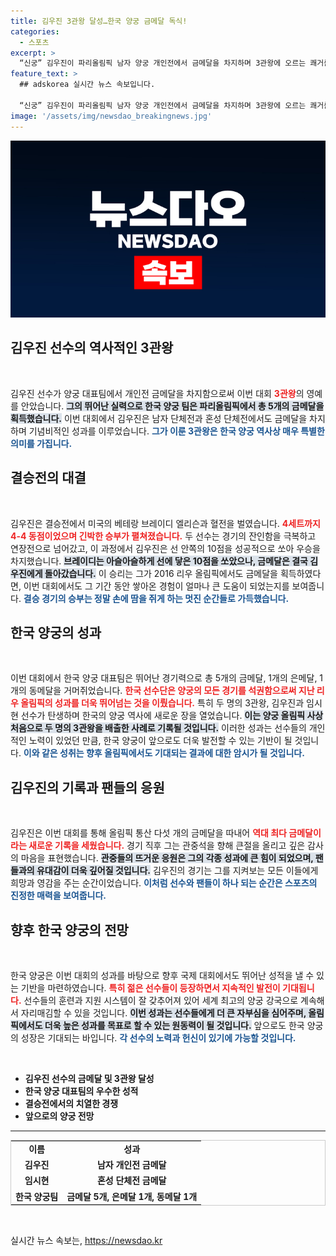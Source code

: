```yaml
---
title: 김우진 3관왕 달성…한국 양궁 금메달 독식!
categories:
  - 스포츠
excerpt: >
  “신궁” 김우진이 파리올림픽 남자 양궁 개인전에서 금메달을 차지하며 3관왕에 오르는 쾌거를 이뤘습니다. 한국 대표팀은 모든 양궁 금메달 5개를 휩쓸며 역대 최다 금메달 기록을 세웠습니다!
feature_text: >
  ## adskorea 실시간 뉴스 속보입니다.

  “신궁” 김우진이 파리올림픽 남자 양궁 개인전에서 금메달을 차지하며 3관왕에 오르는 쾌거를 이뤘습니다. 한국 대표팀은 모든 양궁 금메달 5개를 휩쓸며 역대 최다 금메달 기록을 세웠습니다!
image: '/assets/img/newsdao_breakingnews.jpg'
---
```


<p><img src="/assets/img/newsdao_breakingnews.jpg" alt="adskorea 속보" /></p>

<h2 data-ke-size="size26">김우진 선수의 역사적인 3관왕</h2>

<p data-ke-size="size16">&nbsp;</p>

<p>김우진 선수가 양궁 대표팀에서 개인전 금메달을 차지함으로써 이번 대회 <b><span style="color: #ee2323;">3관왕</span></b>의 영예를 안았습니다. <b><span style="background-color: #21538527;">그의 뛰어난 실력으로 한국 양궁 팀은 파리올림픽에서 총 5개의 금메달을 획득했습니다.</span></b> 이번 대회에서 김우진은 남자 단체전과 혼성 단체전에서도 금메달을 차지하며 기념비적인 성과를 이루었습니다. <b><span style="color: #1a5490;">그가 이룬 3관왕은 한국 양궁 역사상 매우 특별한 의미를 가집니다.</span></b></p>

<h2 data-ke-size="size26">결승전의 대결</h2>

<p data-ke-size="size16">&nbsp;</p>

<p>김우진은 결승전에서 미국의 베테랑 브레이디 엘리슨과 혈전을 벌였습니다. <b><span style="color: #ee2323;">4세트까지 4-4 동점이었으며 긴박한 승부가 펼쳐졌습니다.</span></b> 두 선수는 경기의 잔인함을 극복하고 연장전으로 넘어갔고, 이 과정에서 김우진은 선 안쪽의 10점을 성공적으로 쏘아 우승을 차지했습니다. <b><span style="background-color: #21538527;">브레이디는 아슬아슬하게 선에 닿은 10점을 쏘았으나, 금메달은 결국 김우진에게 돌아갔습니다.</span></b> 이 승리는 그가 2016 리우 올림픽에서도 금메달을 획득하였다면, 이번 대회에서도 그 기간 동안 쌓아온 경험이 얼마나 큰 도움이 되었는지를 보여줍니다. <b><span style="color: #1a5490;">결승 경기의 승부는 정말 손에 땀을 쥐게 하는 멋진 순간들로 가득했습니다.</span></b></p>

<h2 data-ke-size="size26">한국 양궁의 성과</h2>

<p data-ke-size="size16">&nbsp;</p>

<p>이번 대회에서 한국 양궁 대표팀은 뛰어난 경기력으로 총 5개의 금메달, 1개의 은메달, 1개의 동메달을 거머쥐었습니다. <b><span style="color: #ee2323;">한국 선수단은 양궁의 모든 경기를 석권함으로써 지난 리우 올림픽의 성과를 더욱 뛰어넘는 것을 이뤘습니다.</span></b> 특히 두 명의 3관왕, 김우진과 임시현 선수가 탄생하며 한국의 양궁 역사에 새로운 장을 열었습니다. <b><span style="background-color: #21538527;">이는 양궁 올림픽 사상 처음으로 두 명의 3관왕을 배출한 사례로 기록될 것입니다.</span></b> 이러한 성과는 선수들의 개인적인 노력이 있었던 만큼, 한국 양궁이 앞으로도 더욱 발전할 수 있는 기반이 될 것입니다. <b><span style="color: #1a5490;">이와 같은 성취는 향후 올림픽에서도 기대되는 결과에 대한 암시가 될 것입니다.</span></b></p>

<h2 data-ke-size="size26">김우진의 기록과 팬들의 응원</h2>

<p data-ke-size="size16">&nbsp;</p>

<p>김우진은 이번 대회를 통해 올림픽 통산 다섯 개의 금메달을 따내어 <b><span style="color: #ee2323;">역대 최다 금메달이라는 새로운 기록을 세웠습니다.</span></b> 경기 직후 그는 관중석을 향해 큰절을 올리고 깊은 감사의 마음을 표현했습니다. <b><span style="background-color: #21538527;">관중들의 뜨거운 응원은 그의 각종 성과에 큰 힘이 되었으며, 팬들과의 유대감이 더욱 깊어질 것입니다.</span></b> 김우진의 경기는 그를 지켜보는 모든 이들에게 희망과 영감을 주는 순간이었습니다. <b><span style="color: #1a5490;">이처럼 선수와 팬들이 하나 되는 순간은 스포츠의 진정한 매력을 보여줍니다.</span></b></p>

<h2 data-ke-size="size26">향후 한국 양궁의 전망</h2>

<p data-ke-size="size16">&nbsp;</p>

<p>한국 양궁은 이번 대회의 성과를 바탕으로 향후 국제 대회에서도 뛰어난 성적을 낼 수 있는 기반을 마련하였습니다. <b><span style="color: #ee2323;">특히 젊은 선수들이 등장하면서 지속적인 발전이 기대됩니다.</span></b> 선수들의 훈련과 지원 시스템이 잘 갖추어져 있어 세계 최고의 양궁 강국으로 계속해서 자리매김할 수 있을 것입니다. <b><span style="background-color: #21538527;">이번 성과는 선수들에게 더 큰 자부심을 심어주며, 올림픽에서도 더욱 높은 성과를 목표로 할 수 있는 원동력이 될 것입니다.</span></b> 앞으로도 한국 양궁의 성장은 기대되는 바입니다. <b><span style="color: #1a5490;">각 선수의 노력과 헌신이 있기에 가능할 것입니다.</span></b></p>

<p data-ke-size="size16">&nbsp;</p>

<ul>
  <li><b>김우진 선수의 금메달 및 3관왕 달성</b></li>
  <li><b>한국 양궁 대표팀의 우수한 성적</b></li>
  <li><b>결승전에서의 치열한 경쟁</b></li>
  <li><b>앞으로의 양궁 전망</b></li>
</ul>

<hr/>

<table style="width: 100%; border: 1px solid #ccc;">
  <tr>
    <td style="text-align: center; height: 17px;"><b>이름</b></td>
    <td style="text-align: center; height: 17px;"><b>성과</b></td>
  </tr>
  <tr>
    <td style="text-align: center; height: 17px;"><b>김우진</b></td>
    <td style="text-align: center; height: 17px;"><b>남자 개인전 금메달</b></td>
  </tr>
  <tr>
    <td style="text-align: center; height: 17px;"><b>임시현</b></td>
    <td style="text-align: center; height: 17px;"><b>혼성 단체전 금메달</b></td>
  </tr>
  <tr>
    <td style="text-align: center; height: 17px;"><b>한국 양궁팀</b></td>
    <td style="text-align: center; height: 17px;"><b>금메달 5개, 은메달 1개, 동메달 1개</b></td>
  </tr>
</table>

<p data-ke-size="size16">&nbsp;</p>
실시간 뉴스 속보는, <a href="https://newsdao.kr" rel="dofollow">https://newsdao.kr</a>


